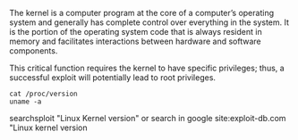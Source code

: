 The kernel is a computer program at the core of a computer’s operating system and generally has complete control over everything in the system. It is the portion of the operating system code that is always resident in memory and facilitates interactions between hardware and software components. 

This critical function requires the kernel to have specific privileges; thus, a successful exploit will potentially lead to root privileges. 
```
cat /proc/version
uname -a
```
searchsploit "Linux Kernel version" or search in google site:exploit-db.com "Linux kernel version










